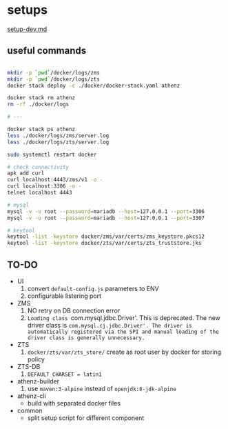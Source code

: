 # setups

[setup-dev.md](./docs/setup-dev.md)

## useful commands

```bash

mkdir -p `pwd`/docker/logs/zms
mkdir -p `pwd`/docker/logs/zts
docker stack deploy -c ./docker/docker-stack.yaml athenz

docker stack rm athenz
rm -rf ./docker/logs

# ---

docker stack ps athenz
less ./docker/logs/zms/server.log
less ./docker/logs/zts/server.log

sudo systemctl restart docker

# check connectivity
apk add curl
curl localhost:4443/zms/v1 -o -
curl localhost:3306 -o -
telnet localhost 4443

# mysql
mysql -v -u root --password=mariadb --host=127.0.0.1 --port=3306
mysql -v -u root --password=mariadb --host=127.0.0.1 --port=3307

# keytool
keytool -list -keystore docker/zms/var/certs/zms_keystore.pkcs12
keytool -list -keystore docker/zts/var/certs/zts_truststore.jks
```
## TO-DO

-   UI
    1.  convert `default-config.js` parameters to ENV
    1.  configurable listering port
-   ZMS
    1.  NO retry on DB connection error
    1.  `Loading class `com.mysql.jdbc.Driver'. This is deprecated. The new driver class is `com.mysql.cj.jdbc.Driver'. The driver is automatically registered via the SPI and manual loading of the driver class is generally unnecessary.`
-   ZTS
    1.  `docker/zts/var/zts_store/` create as root user by docker for storing policy
-   ZTS-DB
    1.  `DEFAULT CHARSET = latin1`
-   athenz-builder
    1.  use `maven:3-alpine` instead of `openjdk:8-jdk-alpine`
-   athenz-cli
    -   build with separated docker files
-   common
    -   split setup script for different component
